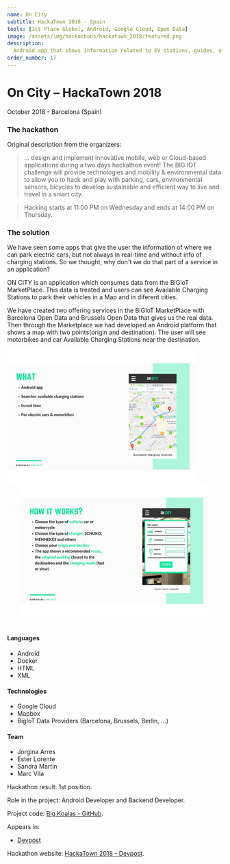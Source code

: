```yaml
---
name: On City
subtitle: HackaTown 2018 - Spain
tools: [1st Place Global, Android, Google Cloud, Open Data]
image: /assets/img/hackathons/hackatown_2018/featured.png
description:
  Android app that shows information related to EV stations, guides, offers, and more!
order_number: 17
---
```


# On City – HackaTown 2018

October 2018 - Barcelona (Spain)

### The hackathon

Original description from the organizers:

> ... design and implement innovative mobile, web or Cloud-based applications during a two days hackathon event!
The BIG IOT challenge will provide technologies and mobility & environmental data to allow you to hack and play with parking, cars, environmental sensors, bicycles to develop sustainable and efficient way to live and travel in a smart city. 

> Hacking starts at 11:00 PM on Wednesday and ends at 14:00 PM on Thursday.

### The solution

We have seen some apps that give the user the information of where we can park electric cars, but not always in real-time and without info of charging stations. So we thought, why don't we do that part of a service in an application?

ON CITY is an application which consumes data from the BIGIoT MarketPlace. This data is treated and users can see Available Charging Stations to park their vehicles in a Map and in diferent cities.

We have created two offering services in the BIGIoT MarketPlace with Barcelona Open Data and Brussels Open Data that gives us the real data. Then through the Marketplace we had developed an Android platform that shows a map with two points(origin and destination). The user will see motorbikes and car Available Charging Stations near the destination.

<div style="text-align: center;">
<img style="margin: 0 !important; float: left" src="/assets/img/hackathons/hackatown_2018/screen1.jpg" width="440"/>
<img style="margin: 0 !important; display: inline" src="/assets/img/hackathons/hackatown_2018/screen2.jpg" width="440"/>
</div>
<br>

#### Languages

- Android
- Docker
- HTML
- XML

#### Technologies

- Google Cloud
- Mapbox
- BigIoT Data Providers (Barcelona, Brussels, Berlin, ...)

#### Team

- Jorgina Arres
- Ester Lorente
- Sandra Martin
- Marc Vila

Hackathon result: 1st position.

Role in the project: Android Developer and Backend Developer.

Project code: [Big Koalas - GitHub](https://github.com/elorenteg/BigKoalas).

Appears in:

- [Devpost](https://devpost.com/software/on-city)

Hackathon website: [HackaTown 2018 - Devpost](https://hackatown-2018.devpost.com/).
